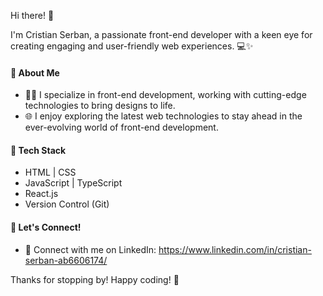 Hi there! 👋

I'm Cristian Serban, a passionate front-end developer with a keen eye for creating engaging and user-friendly web experiences. 💻✨

#### 🚀 About Me

- 👨‍💻 I specialize in front-end development, working with cutting-edge technologies to bring designs to life.
- 🌐 I enjoy exploring the latest web technologies to stay ahead in the ever-evolving world of front-end development.

#### 🔧 Tech Stack

- HTML | CSS
- JavaScript | TypeScript
- React.js
- Version Control (Git)

#### 🤝 Let's Connect!

- 🔗 Connect with me on LinkedIn: https://www.linkedin.com/in/cristian-serban-ab6606174/

Thanks for stopping by! Happy coding! 🚀

<!---
ChrisserDev/ChrisserDev is a ✨ special ✨ repository because its `README.md` (this file) appears on your GitHub profile.
You can click the Preview link to take a look at your changes.
--->
